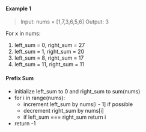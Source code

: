#### Example 1
> Input: nums = [1,7,3,6,5,6]
Output: 3

For x in nums:
1. left_sum = 0, right_sum = 27 
2. left_sum = 1, right_sum = 20
3. left_sum = 8, right_sum = 17
4. left_sum = 11, right_sum = 11

#### Prefix Sum
- initialize left_sum to 0 and right_sum to sum(nums)
- for i in range(nums):
    - increment left_sum by nums[i - 1] if possible
    - decrement right_sum by nums[i]
    - if left_sum === right_sum return i
- return -1